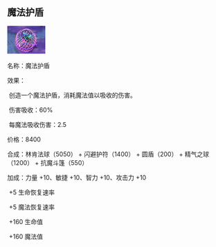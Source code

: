 ## 魔法护盾



![](src/icon/mjz_mana_shield.png)

名称：魔法护盾

效果：

​	创造一个魔法护盾，消耗魔法值以吸收的伤害。

​	伤害吸收：60%

​	每魔法吸收伤害：2.5

价格：8400

合成：林肯法球（5050） + 闪避护符（1400） + 圆盾（200） + 精气之球（1200） + 抗魔斗篷（550）

加成：力量 +10、敏捷 +10、智力 +10、攻击力 +10

​	+5 生命恢复速率

​	+5 魔法恢复速率

​	+160 生命值

​	+160 魔法值





